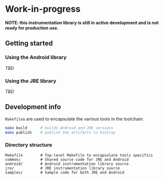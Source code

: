 # Work-in-progress

**NOTE: this instrumentation library is still in active development and is not ready for production use.**

## Getting started

### Using the Android library

*TBD*

### Using the JRE library

*TBD*

## Development info

`Makefile`s are used to encapsulate the various tools in the toolchain:

```bash
make build      # builds Android and JRE versions
make publish    # publish the artifacts to bintray
```

###  Directory structure

```
Makefile        # Top-level Makefile to encapsulate tools specifics
common/         # Shared source code for JRE and Android    
android/        # Android instrumentation library source
jre/            # JRE instrumentation library source
samples/        # Sample code for both JRE and Android
```

